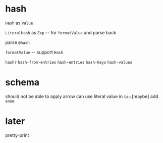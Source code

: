 # hash

`Hash` as `Value`

`LiteralHash` as `Exp` -- for `formatValue` and parse back

parse `@hash`

`formatValue` -- support `Hash`

`hash?`
`hash-from-entries`
`hash-entries`
`hash-keys`
`hash-values`

# schema

should not be able to apply arrow
can use literal value in `tau`
[maybe] add `enum`

# later

pretty-print
